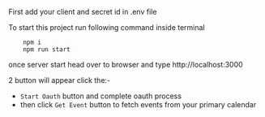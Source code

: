 First add your client and secret id in .env file

To start this project run following command inside terminal

```
    npm i
    npm run start
```

once server start head over to browser and type http://localhost:3000

2 button will appear click the:-

- `Start Oauth` button and complete oauth process
- then click `Get Event` button to fetch events from your primary calendar
